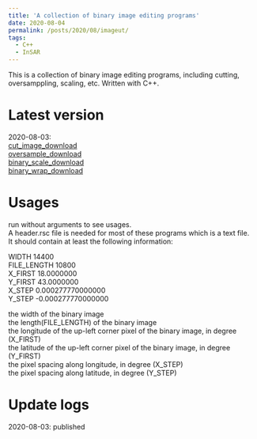 ```yaml
---
title: 'A collection of binary image editing programs'
date: 2020-08-04
permalink: /posts/2020/08/imageut/
tags:
  - C++
  - InSAR
---
```


This is a collection of binary image editing programs, including cutting, oversamppling, scaling, etc. Written with C++.  

Latest version
======
2020-08-03:  
[cut_image_download](https://newcastle-my.sharepoint.com/:u:/g/personal/nyc40_newcastle_ac_uk/EfSBg52wfItJv5SvJcGmL6IB1enSLMz4bdVWyDMvTvkw-Q?e=BzygbX)   
[oversample_download](https://newcastle-my.sharepoint.com/:u:/g/personal/nyc40_newcastle_ac_uk/EZ3J7hFYndlBlN7laF67f-gBbKGnJSsk9nEXktXuYI72CQ?e=rudMnn)  
[binary_scale_download](https://newcastle-my.sharepoint.com/:u:/g/personal/nyc40_newcastle_ac_uk/EQ850CPiPNlBoWwQYHbL3CsB08FoYj14zgVMqlTOQ3Ge1Q?e=ZiIOhE)  
[binary_wrap_download](https://newcastle-my.sharepoint.com/:u:/g/personal/nyc40_newcastle_ac_uk/EXCHyScXaWRAmalZlKUCWPQBRCgD3c3yA-j1-8AuEgIg3Q?e=U4efBm)  

Usages
======
run without arguments to see usages.  
A header.rsc file is needed for most of these programs which is a text file.  
It should contain at least the following information: 
 
WIDTH   14400  
FILE_LENGTH   10800  
X_FIRST           18.0000000  
Y_FIRST           43.0000000  
X_STEP             0.000277770000000  
Y_STEP            -0.000277770000000  
  
the width of the binary image  
the length(FILE_LENGTH) of the binary image  
the longitude of the up-left corner pixel of the binary image, in degree (X_FIRST)  
the latitude of the up-left corner pixel of the binary image, in degree (Y_FIRST)  
the pixel spacing along longitude, in degree (X_STEP)  
the pixel spacing along latitude, in degree (Y_STEP)  



Update logs
======
2020-08-03: published  
